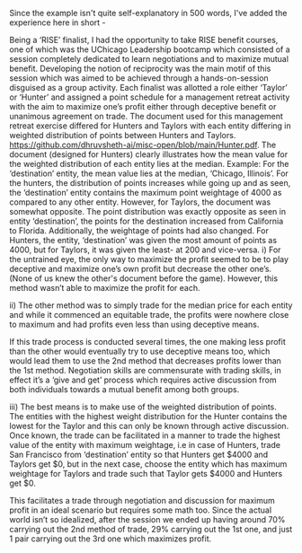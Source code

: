 Since the example isn't quite self-explanatory in 500 words, I've added the experience here in short - 



Being a ‘RISE’ finalist, I had the opportunity to take RISE benefit courses, one of which was the UChicago Leadership bootcamp which consisted of a session completely dedicated to learn negotiations and to maximize mutual benefit. Developing the notion of reciprocity was the main motif of this session which was aimed to be achieved through a hands-on-session disguised as a group activity. Each finalist was allotted a role either ‘Taylor’ or ‘Hunter’ and assigned a point schedule for a management retreat activity with the aim to maximize one’s profit either through deceptive benefit or unanimous agreement on trade. The document used for this management retreat exercise differed for Hunters and Taylors with each entity differing in weighted distribution of points between Hunters and Taylors. https://github.com/dhruvsheth-ai/misc-open/blob/main/Hunter.pdf. The document (designed for Hunters) clearly illustrates how the mean value for the weighted distribution of each entity lies at the median. Example: For the ‘destination’ entity, the mean value lies at the median, ‘Chicago, Illinois’. For the hunters, the distribution of points increases while going up and as seen, the ‘destination’ entity contains the maximum point weightage of 4000 as compared to any other entity. However, for Taylors, the document was somewhat opposite. The point distribution was exactly opposite as seen in entity ‘destination’, the points for the destination increased from California to Florida. Additionally, the weightage of points had also changed. For Hunters, the entity, ‘destination’ was given the most amount of points as 4000, but for Taylors, it was given the least- at 200 and vice-versa.
i) For the untrained eye, the only way to maximize the profit seemed to be to play deceptive and maximize one’s own profit but decrease the other one’s. (None of us knew the other's document before the game). However, this method wasn’t able to maximize the profit for each. 
 
ii) The other method was to simply trade for the median price for each entity and while it commenced an equitable trade, the profits were nowhere close to maximum and had profits even less than using deceptive means.
 
If this trade process is conducted several times, the one making less profit than the other would eventually try to use deceptive means too, which would lead them to use the 2nd method that decreases profits lower than the 1st method. Negotiation skills are commensurate with trading skills, in effect it’s a ‘give and get’ process which requires active discussion from both individuals towards a mutual benefit among both groups. 
 
iii) The best means is to make use of the weighted distribution of points. The entities with the highest weight distribution for the Hunter contains the lowest for the Taylor and this can only be known through active discussion. Once known, the trade can be facilitated in a manner to trade the highest value of the entity with maximum weightage, i.e in case of Hunters, trade San Francisco from ‘destination’ entity so that Hunters get $4000 and Taylors get $0, but in the next case, choose the entity which has maximum weightage for Taylors and trade such that Taylor gets $4000 and Hunters get $0. 
 
This facilitates a trade through negotiation and discussion for maximum profit in an ideal scenario but requires some math too. Since the actual world isn’t so idealized, after the session we ended up having around 70% carrying out the 2nd method of trade, 29% carrying out the 1st one, and just 1 pair carrying out the 3rd one which maximizes profit. 
